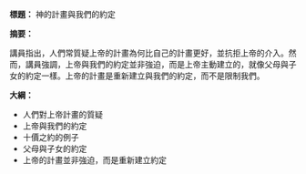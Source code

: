 **標題：** 神的計畫與我們的約定

**摘要：**

講員指出，人們常質疑上帝的計畫為何比自己的計畫更好，並抗拒上帝的介入。然而，講員強調，上帝與我們的約定並非強迫，而是上帝主動建立的，就像父母與子女的約定一樣。上帝的計畫是重新建立與我們的約定，而不是限制我們。

**大綱：**

* 人們對上帝計畫的質疑
* 上帝與我們的約定
* 十價之約的例子
* 父母與子女的約定
* 上帝的計畫並非強迫，而是重新建立約定